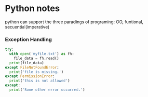 # Python notes 

python can support the three paradings of programing: OO, funtional, secuential(imperative)

### Exception Handling


```python 
try: 
  with open('myfile.txt') as fh:
    file_data = fh.read()
  print(file_data)
except FileNotFoundError:
  print('file is missing.')
except PermissionError:
  print('this is not allowed')
except: 
  print('Some other error occurred.')
```
